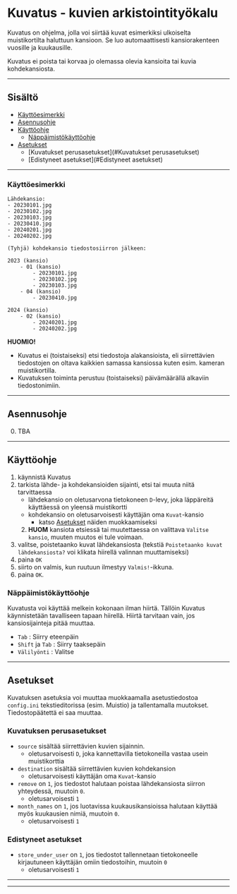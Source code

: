 # Kuvatus - kuvien arkistointityökalu

Kuvatus on ohjelma, jolla voi siirtää kuvat esimerkiksi ulkoiselta muistikortilta haluttuun kansioon.
Se luo automaattisesti kansiorakenteen vuosille ja kuukausille.

Kuvatus ei poista tai korvaa jo olemassa olevia kansioita tai kuvia kohdekansiosta. 

---

## Sisältö
- [Käyttöesimerkki](#Käyttöesimerkki)
- [Asennusohje](#Asennusohje)
- [Käyttöohje](#Käyttöohje)
  - [Näppäimistökäyttöohje](#Näppäimistökäyttöohje)
- [Asetukset](#Asetukset)
  - [Kuvatukset perusasetukset](#Kuvatukset perusasetukset) 
  - [Edistyneet asetukset](#Edistyneet asetukset)

---

### Käyttöesimerkki


```
Lähdekansio:
- 20230101.jpg
- 20230102.jpg
- 20230103.jpg
- 20230410.jpg
- 20240201.jpg
- 20240202.jpg 
```

```
(Tyhjä) kohdekansio tiedostosiirron jälkeen:

2023 (kansio)
    - 01 (kansio)
        - 20230101.jpg
        - 20230102.jpg
        - 20230103.jpg
    - 04 (kansio)
        - 20230410.jpg

2024 (kansio)
    - 02 (kansio)
        - 20240201.jpg
        - 20240202.jpg 
```
**HUOMIO!** 

- Kuvatus ei (toistaiseksi) etsi tiedostoja alakansioista, 
eli siirrettävien tiedostojen on oltava kaikkien samassa kansiossa kuten esim. kameran muistikortilla. 
- Kuvatuksen toiminta perustuu (toistaiseksi) päivämäärällä alkaviin tiedostonimiin.

---
## Asennusohje 
0. TBA

---

## Käyttöohje 
1. käynnistä Kuvatus
2. tarkista lähde- ja kohdekansioiden sijainti, etsi tai muuta niitä tarvittaessa
   - lähdekansio on oletusarvona tietokoneen `D`-levy, joka läppäreitä käyttäessä on yleensä muistikortti
   - kohdekansio on oletusarvoisesti käyttäjän oma `Kuvat`-kansio
     - katso [Asetukset](#Asetukset) näiden muokkaamiseksi
   2. **HUOM** kansiota etsiessä tai muutettaessa on valittava `Valitse kansio`, muuten muutos ei tule voimaan.
3. valitse, poistetaanko kuvat lähdekansiosta (tekstiä `Poistetaanko kuvat lähdekansiosta?` voi klikata hiirellä valinnan muuttamiseksi)
4. paina `OK`
5. siirto on valmis, kun ruutuun ilmestyy `Valmis!`-ikkuna. 
6. paina `OK`.

### Näppäimistökäyttöohje

Kuvatusta voi käyttää melkein kokonaan ilman hiirtä. Tällöin Kuvatus käynnistetään tavalliseen tapaan 
hiirellä. Hiirtä tarvitaan vain, jos kansiosijainteja pitää muuttaa.

- `Tab` : Siirry eteenpäin
- `Shift` ja `Tab` : Siirry taaksepäin
- `Välilyönti` : Valitse

---
## Asetukset
Kuvatuksen asetuksia voi muuttaa muokkaamalla asetustiedostoa `config.ini` 
tekstieditorissa (esim. Muistio) ja tallentamalla muutokset. Tiedostopäätettä ei saa muuttaa.

### Kuvatuksen perusasetukset
- `source` sisältää siirrettävien kuvien sijainnin.
  - oletusarvoisesti `D`, joka kannettavilla tietokoneilla vastaa usein muistikorttia
- `destination` sisältää siirrettävien kuvien kohdekansion 
  - oletusarvoisesti käyttäjän oma `Kuvat`-kansio
- `remove` on `1`, jos tiedostot halutaan poistaa lähdekansiosta siirron yhteydessä, muutoin `0`.
  - oletusarvoisesti `1` 
- `month_names` on `1`, jos luotavissa kuukausikansioissa halutaan käyttää myös kuukausien nimiä, muutoin `0`.
  - oletusarvoisesti `1` 

### Edistyneet asetukset
- `store_under_user` on `1`, jos tiedostot tallennetaan 
tietokoneelle kirjautuneen käyttäjän omiin tiedostoihin, muutoin `0`
  - oletusarvoisesti `1`


---




---